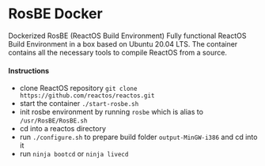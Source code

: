 RosBE Docker
=================================
Dockerized RosBE (ReactOS Build Environment) Fully functional ReactOS Build Environment in a box based on Ubuntu 20.04 LTS. The container contains all the necessary tools to compile ReactOS from a source.

#### Instructions
- clone ReactOS repository ``git clone https://github.com/reactos/reactos.git``
- start the container ``./start-rosbe.sh``
- init rosbe environment by running ``rosbe`` which is alias to ``/usr/RosBE/RosBE.sh``
- cd into a reactos directory
- run ``./configure.sh`` to prepare build folder ``output-MinGW-i386`` and cd into it
- run ``ninja bootcd`` or ``ninja livecd``
